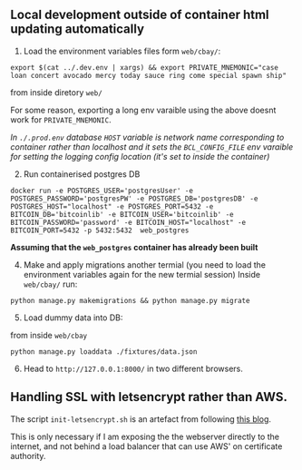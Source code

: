 ## Local development outside of container html updating automatically 

1) Load the environment variables files form `web/cbay/`:

```export $(cat ../.dev.env | xargs) && export PRIVATE_MNEMONIC="case loan concert avocado mercy today sauce ring come special spawn ship"```

from inside diretory `web/`

For some reason, exporting a long env varaible using the above doesnt work for `PRIVATE_MNEMONIC`.  

_In `./.prod.env` database `HOST` variable is network name corresponding to container rather than localhost and it sets the `BCL_CONFIG_FILE` env varaible for setting the logging config location (it's set to inside the container)_

2) Run containerised postgres DB

```
docker run -e POSTGRES_USER='postgresUser' -e POSTGRES_PASSWORD='postgresPW' -e POSTGRES_DB='postgresDB' -e POSTGRES_HOST="localhost" -e POSTGRES_PORT=5432 -e BITCOIN_DB='bitcoinlib' -e BITCOIN_USER='bitcoinlib' -e BITCOIN_PASSWORD='password' -e BITCOIN_HOST="localhost" -e BITCOIN_PORT=5432 -p 5432:5432  web_postgres
```
__Assuming that the `web_postgres` container has already been built__


4) Make and apply migrations another termial (you need to load the environment variables again for the new termial session) 
Inside `web/cbay/` run:

`python manage.py makemigrations && python manage.py migrate`

5) Load dummy data into DB: 

from inside `web/cbay`

`python manage.py loaddata ./fixtures/data.json`


6) Head to `http://127.0.0.1:8000/` in two different browsers.


## Handling SSL with letsencrypt rather than AWS.

The script `init-letsencrypt.sh` is an artefact from following [this blog](https://mindsers.blog/post/https-using-nginx-certbot-docker/). 

This is only necessary if I am exposing the the webserver directly to the internet, and not behind a load balancer that can use AWS' on certificate authority. 


